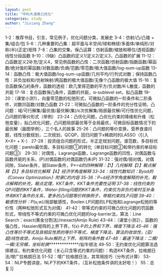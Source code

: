 ```yaml
---
layout: post
title: "中科大凌青凸优化"
categories: study
author: "Jixiang Zhang"
---
```


1-2：推荐书目，引言，常见例子，优化问题分类，发展史
3-4：仿射/凸/凸锥 + 集/组合/包
5-6：几种重要的凸集：超平面与半空间/球和椭球/多面体/单纯形/对称(半)(正定)矩阵
7-8：凸集的交集，保凸运算：仿射函数/缩放和移位/透视函数/线性分段函数
9-10：（9缺）凸函数的定义1/定义2/定义3，凸函数的扩展
11-12：凸函数定义2补充/定义4，常见例函数的凸性：二次函数/仿射函数/指数函数/幂函数/绝对值的幂函数/对数函数/负熵/范数/零范数/极大值函数/log-sum-up函数
13-14：函数凸性：极大值函数/log-sum-up函数/几何平均/行列式对数；保持函数凸性：非负加权和/仿射映射/两函数的极大值函数/无像个凸函数的极大值
15-16：复合函数保凸的条件，函数的透视：欧几里得范数的平方/负对数/K-L散度，函数的共轭
17-18：复合函数保凸条件，函数的共轭，α-sublevel set，拟凸函数
19-20：（课堂小测1），向量零范数的松弛形式，可微拟凸函数的一阶条件和二阶条件，对数凹函数/对数凸函数
21-22：可微拟凸函数的一阶条件的充分性证明，凸问题：域/可行解集/最优值/最优解(集)/ε次优解集/局部最优解/可行性优化问题，凸问题的等价形式（举例）
23-24：凸优化问题，凸优化约束的降维和升维（松弛变量），拟凸优化问题，凸问题局部最优等于全局最优，可微目标函数情况下的最优解（画图举例），三个名人的故事
25-26：凸问题的等价变换，营养食谱问题，线性分数规划，二次规划，QCQP，回归问题下x稀疏时的LASSO（引入X=X+ + X-）
27-28：投资组合问题的形式，半正定规划问题，谱范数，多目标优化问题：pareto最优面，多目标问题①的转化（单目标问题②和带约束的单目标问题③）
29-30：对偶性，Lagrange函数，Lagrange函数的凹性，对偶函数与函数共轭的关系，(P)对偶函数的对偶函数仍未(P)
31-32：强对偶/弱对偶，对偶间隙，Slater条件，弱Slater条件，P*=d*的四种解释：【1】几何解释【2】鞍点解释【3】多目标优化解释【4】经济学角度解释
33-34：线性代数知识：Byod的《Convex Optimization》附录C的内容
35-36：P*=d*经济学角度解释的补充，鞍点解释的补充，鞍点定理，KKT条件，KKT条件充要性证明
37-38：线性约束的QP问题的KKT条件，Water-filling问题的KKT条件，约束仅为非负约束时互补条件和KKT条件的关系，更多的凸问题等价转换例子，带框约束的LP问题
39-40：敏感性分析：P*(u,w)/局部敏感性，Boolen LP问题的LP松弛和Lagrange松弛的等价性（两种松弛形式互为对偶）
41-42：带等式约束的可微凸优化问题的罚函数形式，带线性不等式约束的可微凸优化问题的log-barrier法，算法：Line Search：exact(黄金分割法)/inexact(Amijo Rule)
43-44：（课堂小测2），函数的强凸性，Hassien矩阵的上界下界，f(x)-P*的上界和下界，梯度下降法
45-46：强凸性等价不等式及其相反性质的等价不等式，梯度下降法，算法的收敛性，(亚/超)线性收敛，Amijo Rule解的上下界，矩阵的条件数
47-48：最速下降法：二模/一模/无穷模，坐标轮换***************/拟牛顿法
49-50：无约束优化问题算法选择建议，有约束优化问题（关心只含等式约束的问题）：构造KKT条件，拉格朗日法/增广拉格朗日法
51-52：增广拉格朗日法，其常用技巧（分布式计算）
53-54：NLP专题讲座，NLP下的KKT条件，（互补松弛条件讲的太好啦！）
55：总复习
